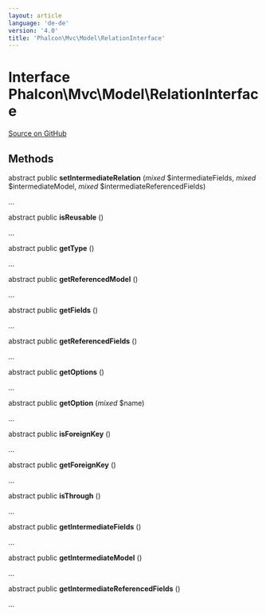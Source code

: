 ```yaml
---
layout: article
language: 'de-de'
version: '4.0'
title: 'Phalcon\Mvc\Model\RelationInterface'
---
```

# Interface **Phalcon\Mvc\Model\RelationInterface**

<a href="https://github.com/phalcon/cphalcon/tree/v4.0.0/phalcon/mvc/model/relationinterface.zep" class="btn btn-default btn-sm">Source on GitHub</a>

## Methods

abstract public **setIntermediateRelation** (*mixed* $intermediateFields, *mixed* $intermediateModel, *mixed* $intermediateReferencedFields)

...

abstract public **isReusable** ()

...

abstract public **getType** ()

...

abstract public **getReferencedModel** ()

...

abstract public **getFields** ()

...

abstract public **getReferencedFields** ()

...

abstract public **getOptions** ()

...

abstract public **getOption** (*mixed* $name)

...

abstract public **isForeignKey** ()

...

abstract public **getForeignKey** ()

...

abstract public **isThrough** ()

...

abstract public **getIntermediateFields** ()

...

abstract public **getIntermediateModel** ()

...

abstract public **getIntermediateReferencedFields** ()

...